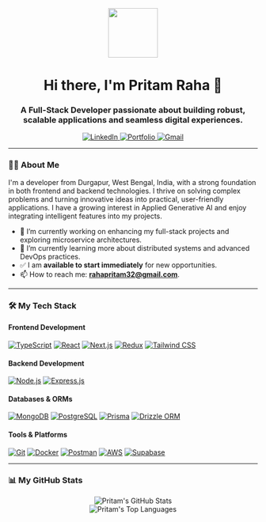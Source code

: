 <div id="header" align="center">
  <img src="https://media.giphy.com/media/M9gbBd9hDx80flg7wb/giphy.gif" width="100"/>
  <h1 align="center">Hi there, I'm Pritam Raha 👋</h1>
  <h3 align="center">A Full-Stack Developer passionate about building robust, scalable applications and seamless digital experiences.</h3>
</div>

<div id="socials" align="center">
  <a href="https://www.linkedin.com/in/pritam16raha/">
    <img src="https://img.shields.io/badge/LinkedIn-0077B5?style=for-the-badge&logo=linkedin&logoColor=white" alt="LinkedIn"/>
  </a>
  <a href="https://pritamraha.in">
    <img src="https://img.shields.io/badge/Portfolio-255E63?style=for-the-badge&logo=Vercel&logoColor=white" alt="Portfolio"/>
  </a>
  <a href="https://mail.google.com/mail/?view=cm&fs=1&to=rahapritam32@gmail.com">
    <img src="https://img.shields.io/badge/Gmail-D14836?style=for-the-badge&logo=gmail&logoColor=white" alt="Gmail"/>
  </a>
</div>

---

### 👨‍💻 About Me

I'm a developer from Durgapur, West Bengal, India, with a strong foundation in both frontend and backend technologies. I thrive on solving complex problems and turning innovative ideas into practical, user-friendly applications. I have a growing interest in Applied Generative AI and enjoy integrating intelligent features into my projects.

- 🔭 I’m currently working on enhancing my full-stack projects and exploring microservice architectures.
- 🌱 I’m currently learning more about distributed systems and advanced DevOps practices.
- ✅ I am **available to start immediately** for new opportunities.
- 📫 How to reach me: **rahapritam32@gmail.com**.

---

### 🛠️ My Tech Stack

#### Frontend Development
<p align="left">
  <a href="https://www.typescriptlang.org/" target="_blank" rel="noreferrer"><img src="https://img.shields.io/badge/TypeScript-3178C6?style=for-the-badge&logo=typescript&logoColor=white" alt="TypeScript"></a>
  <a href="https://reactjs.org/" target="_blank" rel="noreferrer"><img src="https://img.shields.io/badge/React-61DAFB?style=for-the-badge&logo=react&logoColor=black" alt="React"></a>
  <a href="https://nextjs.org/" target="_blank" rel="noreferrer"><img src="https://img.shields.io/badge/Next.js-000000?style=for-the-badge&logo=next.js&logoColor=white" alt="Next.js"></a>
  <a href="https://redux.js.org/" target="_blank" rel="noreferrer"><img src="https://img.shields.io/badge/Redux-764ABC?style=for-the-badge&logo=redux&logoColor=white" alt="Redux"></a>
  <a href="https://tailwindcss.com/" target="_blank" rel="noreferrer"><img src="https://img.shields.io/badge/Tailwind_CSS-38B2AC?style=for-the-badge&logo=tailwind-css&logoColor=white" alt="Tailwind CSS"></a>
</p>

#### Backend Development
<p align="left">
  <a href="https://nodejs.org/en/" target="_blank" rel="noreferrer"><img src="https://img.shields.io/badge/Node.js-339933?style=for-the-badge&logo=node.js&logoColor=white" alt="Node.js"></a>
  <a href="https://expressjs.com/" target="_blank" rel="noreferrer"><img src="https://img.shields.io/badge/Express.js-000000?style=for-the-badge&logo=express&logoColor=white" alt="Express.js"></a>
</p>

#### Databases & ORMs
<p align="left">
  <a href="https://www.mongodb.com/" target="_blank" rel="noreferrer"><img src="https://img.shields.io/badge/MongoDB-47A248?style=for-the-badge&logo=mongodb&logoColor=white" alt="MongoDB"></a>
  <a href="https://www.postgresql.org/" target="_blank" rel="noreferrer"><img src="https://img.shields.io/badge/PostgreSQL-4169E1?style=for-the-badge&logo=postgresql&logoColor=white" alt="PostgreSQL"></a>
  <a href="https://www.prisma.io/" target="_blank" rel="noreferrer"><img src="https://img.shields.io/badge/Prisma-2D3748?style=for-the-badge&logo=prisma&logoColor=white" alt="Prisma"></a>
  <a href="https://orm.drizzle.team/" target="_blank" rel="noreferrer"><img src="https://img.shields.io/badge/Drizzle_ORM-C5F74F?style=for-the-badge&logo=drizzle&logoColor=black" alt="Drizzle ORM"></a>
</p>

#### Tools & Platforms
<p align="left">
  <a href="https://git-scm.com/" target="_blank" rel="noreferrer"><img src="https://img.shields.io/badge/Git-F05032?style=for-the-badge&logo=git&logoColor=white" alt="Git"></a>
  <a href="https://www.docker.com/" target="_blank" rel="noreferrer"><img src="https://img.shields.io/badge/Docker-2496ED?style=for-the-badge&logo=docker&logoColor=white" alt="Docker"></a>
  <a href="https://www.postman.com/" target="_blank" rel="noreferrer"><img src="https://img.shields.io/badge/Postman-FF6C37?style=for-the-badge&logo=postman&logoColor=white" alt="Postman"></a>
  <a href="https://aws.amazon.com/" target="_blank" rel="noreferrer"><img src="https://img.shields.io/badge/AWS-232F3E?style=for-the-badge&logo=amazon-aws&logoColor=white" alt="AWS"></a>
  <a href="https://supabase.com/" target="_blank" rel="noreferrer"><img src="https://img.shields.io/badge/Supabase-3FCF8E?style=for-the-badge&logo=supabase&logoColor=white" alt="Supabase"></a>
</p>

---

### 📊 My GitHub Stats

<p align="center">
  <img src="https://github-readme-stats.vercel.app/api?username=pritam16raha&show_icons=true&theme=tokyonight&include_all_commits=true&count_private=true" alt="Pritam's GitHub Stats"/>
  <br/>
  <img src="https://github-readme-stats.vercel.app/api/top-langs/?username=pritam16raha&layout=compact&theme=tokyonight" alt="Pritam's Top Languages"/>
</p>
